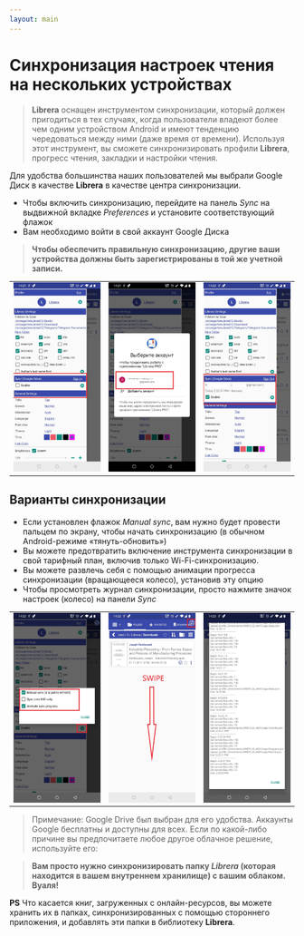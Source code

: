 ```yaml
---
layout: main
---
```


# Синхронизация настроек чтения на нескольких устройствах


> **Librera** оснащен инструментом синхронизации, который должен пригодиться в тех случаях, когда пользователи владеют более чем одним устройством Android и имеют тенденцию чередоваться между ними (даже время от времени). Используя этот инструмент, вы сможете синхронизировать профили **Librera**, прогресс чтения, закладки и настройки чтения.

Для удобства большинства наших пользователей мы выбрали Google Диск в качестве **Librera** в качестве центра синхронизации.

* Чтобы включить синхронизацию, перейдите на панель _Sync_ на выдвижной вкладке _Preferences_ и установите соответствующий флажок
* Вам необходимо войти в свой аккаунт Google Диска
 
> **Чтобы обеспечить правильную синхронизацию, другие ваши устройства должны быть зарегистрированы в той же учетной записи.**

||||
|-|-|-|
|![](1.jpg)|![](2.jpg)|![](3.jpg)|

## Варианты синхронизации

* Если установлен флажок _Manual sync_, вам нужно будет провести пальцем по экрану, чтобы начать синхронизацию (в обычном Android-режиме «тянуть-обновить»)
* Вы можете предотвратить включение инструмента синхронизации в свой тарифный план, включив только Wi-Fi-синхронизацию.
* Вы можете развлечь себя с помощью анимации прогресса синхронизации (вращающееся колесо), установив эту опцию
* Чтобы просмотреть журнал синхронизации, просто нажмите значок настроек (колесо) на панели _Sync_

||||
|-|-|-|
|![](32.jpg)|![](41.jpg)|![](42.jpg)|

> Примечание: Google Drive был выбран для его удобства. Аккаунты Google бесплатны и доступны для всех. Если по какой-либо причине вы предпочитаете любое другое облачное решение, используйте его:

> **Вам просто нужно синхронизировать папку _Librera_ (которая находится в вашем внутреннем хранилище) с вашим облаком. Вуаля!**

**PS** Что касается книг, загруженных с онлайн-ресурсов, вы можете хранить их в папках, синхронизированных с помощью стороннего приложения, и добавлять эти папки в библиотеку **Librera**.
